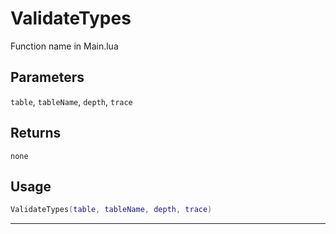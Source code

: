 # ValidateTypes
Function name in Main.lua
## Parameters
`table`, `tableName`, `depth`, `trace`
## Returns
`none`
## Usage
```lua
ValidateTypes(table, tableName, depth, trace)
```
---
